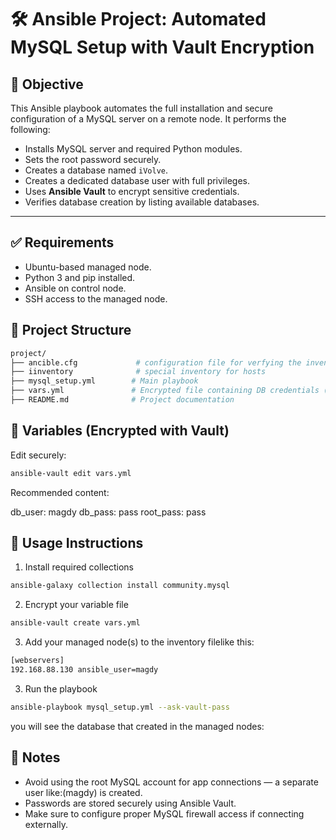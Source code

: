# 🛠️ Ansible Project: Automated MySQL Setup with Vault Encryption

## 📌 Objective

This Ansible playbook automates the full installation and secure configuration of a MySQL server on a remote node. It performs the following:

- Installs MySQL server and required Python modules.
- Sets the root password securely.
- Creates a database named `iVolve`.
- Creates a dedicated database user with full privileges.
- Uses **Ansible Vault** to encrypt sensitive credentials.
- Verifies database creation by listing available databases.

---

## ✅ Requirements

- Ubuntu-based managed node.
- Python 3 and pip installed.
- Ansible on control node.
- SSH access to the managed node.

## 📁 Project Structure

```bash
project/
├── ancible.cfg             # configuration file for verfying the inventory 
├── iinventory              # special inventory for hosts
├── mysql_setup.yml        # Main playbook
├── vars.yml               # Encrypted file containing DB credentials (via Ansible Vault)
├── README.md              # Project documentation
```

## 🔐 Variables (Encrypted with Vault)

Edit securely:

```bash
ansible-vault edit vars.yml
```

Recommended content:

db_user: magdy
db_pass: pass
root_pass: pass

## 🚀 Usage Instructions

1. Install required collections

```bash
ansible-galaxy collection install community.mysql
```

2. Encrypt your variable file

```bash
ansible-vault create vars.yml
``` 
3. Add your managed node(s) to the inventory filelike this:

```bash
[webservers]
192.168.88.130 ansible_user=magdy
```

3. Run the playbook
   
```bash
ansible-playbook mysql_setup.yml --ask-vault-pass
```

you will see the database that created in the managed nodes:


## 📌 Notes

- Avoid using the root MySQL account for app connections — a separate user like:(magdy) is created.
- Passwords are stored securely using Ansible Vault.
- Make sure to configure proper MySQL firewall access if connecting externally.




